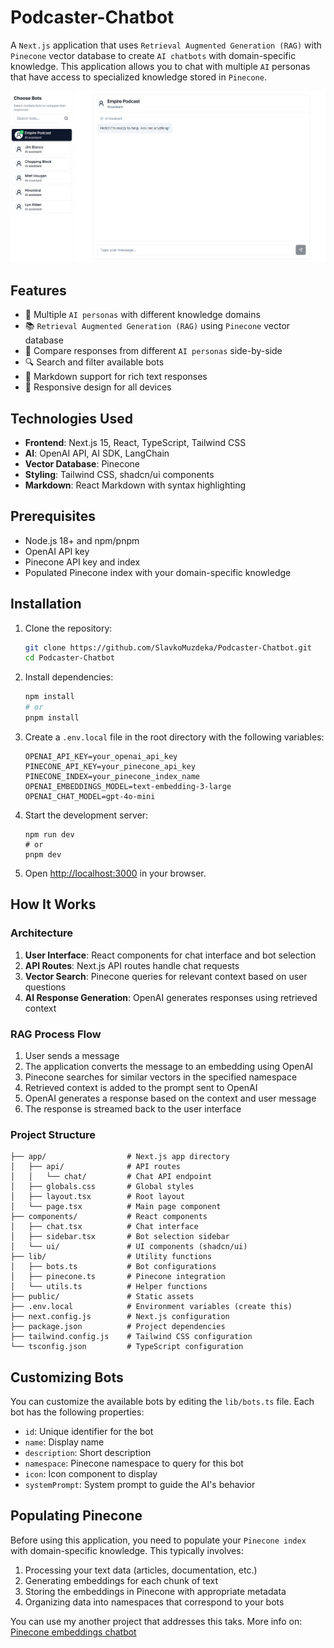 # Podcaster-Chatbot

A `Next.js` application that uses `Retrieval Augmented Generation (RAG)` with `Pinecone` vector database to create `AI chatbots` with domain-specific knowledge. This application allows you to chat with multiple `AI` personas that have access to specialized knowledge stored in `Pinecone`.

![Pinecone RAG Chatbot](/images/chatbot_app.png?height=400&width=800)

## Features

- 🤖 Multiple `AI personas` with different knowledge domains
- 📚 `Retrieval Augmented Generation (RAG)` using `Pinecone` vector database
- 🔄 Compare responses from different `AI personas` side-by-side
- 🔍 Search and filter available bots
- 💬 Markdown support for rich text responses
- 📱 Responsive design for all devices

## Technologies Used

- **Frontend**: Next.js 15, React, TypeScript, Tailwind CSS
- **AI**: OpenAI API, AI SDK, LangChain
- **Vector Database**: Pinecone
- **Styling**: Tailwind CSS, shadcn/ui components
- **Markdown**: React Markdown with syntax highlighting

## Prerequisites

- Node.js 18+ and npm/pnpm
- OpenAI API key
- Pinecone API key and index
- Populated Pinecone index with your domain-specific knowledge

## Installation

1. Clone the repository:

    ```bash
    git clone https://github.com/SlavkoMuzdeka/Podcaster-Chatbot.git
    cd Podcaster-Chatbot
    ```

2. Install dependencies:

    ```bash
    npm install
    # or
    pnpm install
    ```

3. Create a `.env.local` file in the root directory with the following variables:
    
    ```
    OPENAI_API_KEY=your_openai_api_key
    PINECONE_API_KEY=your_pinecone_api_key
    PINECONE_INDEX=your_pinecone_index_name
    OPENAI_EMBEDDINGS_MODEL=text-embedding-3-large
    OPENAI_CHAT_MODEL=gpt-4o-mini
    ```

4. Start the development server:

    ```
    npm run dev
    # or
    pnpm dev
    ```

5. Open [http://localhost:3000](http://localhost:3000) in your browser.

## How It Works

### Architecture

1. **User Interface**: React components for chat interface and bot selection
2. **API Routes**: Next.js API routes handle chat requests
3. **Vector Search**: Pinecone queries for relevant context based on user questions
4. **AI Response Generation**: OpenAI generates responses using retrieved context


### RAG Process Flow

1. User sends a message
2. The application converts the message to an embedding using OpenAI
3. Pinecone searches for similar vectors in the specified namespace
4. Retrieved context is added to the prompt sent to OpenAI
5. OpenAI generates a response based on the context and user message
6. The response is streamed back to the user interface

### Project Structure

```
├── app/                  # Next.js app directory
│   ├── api/              # API routes
│   │   └── chat/         # Chat API endpoint
│   ├── globals.css       # Global styles
│   ├── layout.tsx        # Root layout
│   └── page.tsx          # Main page component
├── components/           # React components
│   ├── chat.tsx          # Chat interface
│   ├── sidebar.tsx       # Bot selection sidebar
│   └── ui/               # UI components (shadcn/ui)
├── lib/                  # Utility functions
│   ├── bots.ts           # Bot configurations
│   ├── pinecone.ts       # Pinecone integration
│   └── utils.ts          # Helper functions
├── public/               # Static assets
├── .env.local            # Environment variables (create this)
├── next.config.js        # Next.js configuration
├── package.json          # Project dependencies
├── tailwind.config.js    # Tailwind CSS configuration
└── tsconfig.json         # TypeScript configuration
```

## Customizing Bots

You can customize the available bots by editing the `lib/bots.ts` file. Each bot has the following properties:

- `id`: Unique identifier for the bot
- `name`: Display name
- `description`: Short description
- `namespace`: Pinecone namespace to query for this bot
- `icon`: Icon component to display
- `systemPrompt`: System prompt to guide the AI's behavior

## Populating Pinecone

Before using this application, you need to populate your `Pinecone index` with domain-specific knowledge. This typically involves:

1. Processing your text data (articles, documentation, etc.)
2. Generating embeddings for each chunk of text
3. Storing the embeddings in Pinecone with appropriate metadata
4. Organizing data into namespaces that correspond to your bots


You can use my another project that addresses this taks. More info on: [Pinecone embeddings chatbot](https://github.com/SlavkoMuzdeka/Pinecone-embeddings-chatbot)